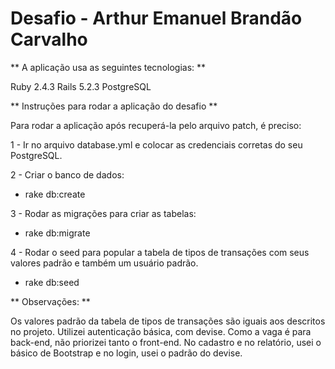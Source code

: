 # Desafio - Arthur Emanuel Brandão Carvalho

** A aplicação usa as seguintes tecnologias: **

Ruby 2.4.3
Rails 5.2.3
PostgreSQL

** Instruções para rodar a aplicação do desafio **

Para rodar a aplicação após recuperá-la pelo arquivo patch, é preciso:

1 - Ir no arquivo database.yml e colocar as credenciais corretas do seu PostgreSQL.

2 - Criar o banco de dados:
* rake db:create

3 - Rodar as migrações para criar as tabelas:
* rake db:migrate

4 - Rodar o seed para popular a tabela de tipos de transações com seus valores padrão e também um usuário padrão.
* rake db:seed

** Observações: **

Os valores padrão da tabela de tipos de transações são iguais aos descritos no projeto.
Utilizei autenticação básica, com devise.
Como a vaga é para back-end, não priorizei tanto o front-end. No cadastro e no relatório, usei o básico de Bootstrap e no login, usei o padrão do devise.